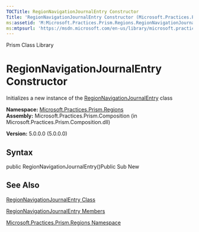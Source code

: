 ```yaml
---
TOCTitle: RegionNavigationJournalEntry Constructor
Title: 'RegionNavigationJournalEntry Constructor (Microsoft.Practices.Prism.Regions)'
ms:assetid: 'M:Microsoft.Practices.Prism.Regions.RegionNavigationJournalEntry.\#ctor'
ms:mtpsurl: 'https://msdn.microsoft.com/en-us/library/microsoft.practices.prism.regions.regionnavigationjournalentry.regionnavigationjournalentry(v=pandp.50)'
---
```


Prism Class Library

RegionNavigationJournalEntry Constructor
========================================

Initializes a new instance of the [RegionNavigationJournalEntry](https://msdn.microsoft.com/library/microsoft.practices.prism.regions.regionnavigationjournalentry) class

**Namespace:** [Microsoft.Practices.Prism.Regions](https://msdn.microsoft.com/library/microsoft.practices.prism.regions)
**Assembly:** Microsoft.Practices.Prism.Composition (in Microsoft.Practices.Prism.Composition.dll)

**Version:** 5.0.0.0 (5.0.0.0)

## Syntax


public RegionNavigationJournalEntry()Public Sub New

See Also
--------


[RegionNavigationJournalEntry Class](https://msdn.microsoft.com/library/microsoft.practices.prism.regions.regionnavigationjournalentry)

[RegionNavigationJournalEntry Members](https://msdn.microsoft.com/allmembers.t:microsoft.practices.prism.regions.regionnavigationjournalentry)

[Microsoft.Practices.Prism.Regions Namespace](https://msdn.microsoft.com/library/microsoft.practices.prism.regions)
